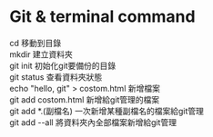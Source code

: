# Git & terminal command

<html>
  <body>
    <div style="margin:0px auto;">
    <div style="font-size=20px;">cd 移動到目錄</div>
    <div style="font-size=20px;">mkdir 建立資料夾</div>
    <div style="font-size=20px;">git init 初始化git要備份的目錄</div>
    <div style="font-size=20px;">git status 查看資料夾狀態</div>
    <div style="font-size=20px;">echo "hello, git" > costom.html 新增檔案</div>
    <div style="font-size=20px;">git add costom.html 新增給git管理的檔案</div>
    <div style="font-size=20px;">git add *.(副檔名) 一次新增某種副檔名的檔案給git管理</div>
    <div style="font-size=20px;">git add --all 將資料夾內全部檔案新增給git管理</div>
      </div>
    </body>
  </html>

